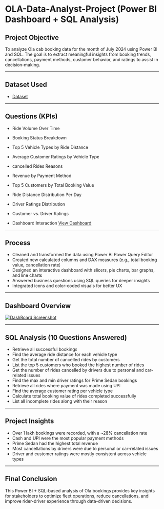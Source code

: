 # OLA-Data-Analyst-Project (Power BI Dashboard + SQL Analysis)

## Project Objective
To analyze Ola cab booking data for the month of July 2024 using Power BI and SQL. The goal is to extract meaningful insights from booking trends, cancellations, payment methods, customer behavior, and ratings to assist in decision-making.

---

## Dataset Used

- <a href="https://github.com/vinayakgupta781/Hotel-Booking-Cancellation-Dashboard/blob/main/Hotel%20Booking%20%26%20Cancellations.xlsx">Dataset</a>

---

##  Questions (KPIs)

- Ride Volume Over Time
- Booking Status Breakdown
- Top 5 Vehicle Types by Ride Distance
- Average Customer Ratings by Vehicle Type
- cancelled Rides Reasons
- Revenue by Payment Method
- Top 5 Customers by Total Booking Value
- Ride Distance Distribution Per Day
- Driver Ratings Distribution
- Customer vs. Driver Ratings

- Dashboard Interaction <a href="https://github.com/vinayakgupta781/Hotel-Booking-Cancellation-Dashboard/blob/main/DashBoard%20Screenshot.png">View Dashboard</a>

---

## Process

- Cleaned and transformed the data using Power BI Power Query Editor
- Created new calculated columns and DAX measures (e.g., total booking value, cancellation rate)
- Designed an interactive dashboard with slicers, pie charts, bar graphs, and line charts
- Answered business questions using SQL queries for deeper insights
- Integrated icons and color-coded visuals for better UX

---

## Dashboard Overview

[![DashBoard Screenshot](https://github.com/user-attachments/assets/988f8b7a-1599-4fe3-aa34-34d719709022)](https://github.com/vinayakgupta781/Ola-Bookings-Dashboard-Power-BI-SQL-Analysis/blob/main/Overall.png)

---

## SQL Analysis (10 Questions Answered)
- Retrieve all successful bookings
- Find the average ride distance for each vehicle type
- Get the total number of cancelled rides by customers
- List the top 5 customers who booked the highest number of rides
- Get the number of rides cancelled by drivers due to personal and car-related issues
- Find the max and min driver ratings for Prime Sedan bookings
- Retrieve all rides where payment was made using UPI
- Find the average customer rating per vehicle type
- Calculate total booking value of rides completed successfully
- List all incomplete rides along with their reason

---

## Project Insights

- Over 1 lakh bookings were recorded, with a ~28% cancellation rate
- Cash and UPI were the most popular payment methods
- Prime Sedan had the highest total revenue
- Most cancellations by drivers were due to personal or car-related issues
- Driver and customer ratings were mostly consistent across vehicle types

---

## Final Conclusion

This Power BI + SQL-based analysis of Ola bookings provides key insights for stakeholders to optimize fleet operations, reduce cancellations, and improve rider-driver experience through data-driven decisions.
